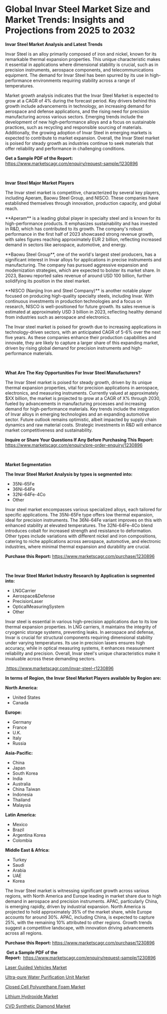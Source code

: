 <p><h1>Global Invar Steel Market Size and Market Trends: Insights and Projections from 2025 to 2032</h1></p><p><strong>Invar Steel Market Analysis and Latest Trends</strong></p>
<p><p>Invar Steel is an alloy primarily composed of iron and nickel, known for its remarkable thermal expansion properties. This unique characteristic makes it essential in applications where dimensional stability is crucial, such as in precision instruments, aerospace components, and telecommunications equipment. The demand for Invar Steel has been spurred by its use in high-performance environments requiring stability across a range of temperatures.</p><p>Market growth analysis indicates that the Invar Steel Market is expected to grow at a CAGR of 4% during the forecast period. Key drivers behind this growth include advancements in technology, an increasing demand for aerospace and defense applications, and the rising need for precision manufacturing across various sectors. Emerging trends include the development of new high-performance alloys and a focus on sustainable practices, such as recycling and responsible sourcing of materials. Additionally, the growing adoption of Invar Steel in emerging markets is expected to contribute to market expansion. Overall, the Invar Steel market is poised for steady growth as industries continue to seek materials that offer reliability and performance in challenging conditions.</p></p>
<p><strong>Get a Sample PDF of the Report:&nbsp;</strong> <a href="https://www.marketscagr.com/enquiry/request-sample/1230896?utm_campaign=2265&utm_medium=2&utm_source=Github&utm_content=ia&utm_term=30012025&utm_id=invar-steel">https://www.marketscagr.com/enquiry/request-sample/1230896</a></p>
<p>&nbsp;</p>
<p><strong>Invar Steel Major Market Players</strong></p>
<p><p>The Invar steel market is competitive, characterized by several key players, including Aperam, Baowu Steel Group, and NISCO. These companies have established themselves through innovation, production capacity, and global reach.</p><p>**Aperam** is a leading global player in specialty steel and is known for its high-performance products. It emphasizes sustainability and has invested in R&D, which has contributed to its growth. The company's robust performance in the first half of 2023 showcased strong revenue growth, with sales figures reaching approximately EUR 2 billion, reflecting increased demand in sectors like aerospace, automotive, and energy.</p><p>**Baowu Steel Group**, one of the world's largest steel producers, has a significant interest in Invar alloys for applications in precise instruments and manufacturing. The company has pursued aggressive expansion and modernization strategies, which are expected to bolster its market share. In 2023, Baowu reported sales revenue of around USD 100 billion, further solidifying its position in the steel market.</p><p>**NISCO (Nanjing Iron and Steel Company)** is another notable player focused on producing high-quality specialty steels, including Invar. With continuous investments in production technologies and a focus on research, NISCO is well-positioned for future growth. Its sales revenue is estimated at approximately USD 3 billion in 2023, reflecting healthy demand from industries such as aerospace and electronics.</p><p>The Invar steel market is poised for growth due to increasing applications in technology-driven sectors, with an anticipated CAGR of 5-6% over the next five years. As these companies enhance their production capabilities and innovate, they are likely to capture a larger share of this expanding market, driven by rising global demand for precision instruments and high-performance materials.</p></p>
<p>&nbsp;</p>
<p><strong>What Are The Key Opportunities For Invar Steel Manufacturers?</strong></p>
<p><p>The Invar Steel market is poised for steady growth, driven by its unique thermal expansion properties, vital for precision applications in aerospace, electronics, and measuring instruments. Currently valued at approximately $XX billion, the market is projected to grow at a CAGR of X% through 2030, fueled by advancements in manufacturing processes and increasing demand for high-performance materials. Key trends include the integration of Invar alloys in emerging technologies and an expanding automotive sector. Future outlook remains optimistic, albeit impacted by supply chain dynamics and raw material costs. Strategic investments in R&D will enhance market competitiveness and sustainability.</p></p>
<p><strong>Inquire or Share Your Questions If Any Before Purchasing This Report:</strong> <a href="https://www.marketscagr.com/enquiry/pre-order-enquiry/1230896?utm_campaign=2265&utm_medium=2&utm_source=Github&utm_content=ia&utm_term=30012025&utm_id=invar-steel">https://www.marketscagr.com/enquiry/pre-order-enquiry/1230896</a></p>
<p>&nbsp;</p>
<p><strong>Market Segmentation</strong></p>
<p><strong>The Invar Steel Market Analysis by types is segmented into:</strong></p>
<p><ul><li>35Ni-65Fe</li><li>36Ni-64Fe</li><li>32Ni-64Fe-4Co</li><li>Other</li></ul></p>
<p><p>Invar steel market encompasses various specialized alloys, each tailored for specific applications. The 35Ni-65Fe type offers low thermal expansion, ideal for precision instruments. The 36Ni-64Fe variant improves on this with enhanced stability at elevated temperatures. The 32Ni-64Fe-4Co blend introduces cobalt for increased strength and resistance to deformation. Other types include variations with different nickel and iron compositions, catering to niche applications across aerospace, automotive, and electronic industries, where minimal thermal expansion and durability are crucial.</p></p>
<p><strong>Purchase this Report:&nbsp;</strong><a href="https://www.marketscagr.com/purchase/1230896?utm_campaign=2265&utm_medium=2&utm_source=Github&utm_content=ia&utm_term=30012025&utm_id=invar-steel">https://www.marketscagr.com/purchase/1230896</a></p>
<p>&nbsp;</p>
<p><strong>The Invar Steel Market Industry Research by Application is segmented into:</strong></p>
<p><ul><li>LNGCarrier</li><li>Aerospace&Defense</li><li>PrecisionLaser</li><li>OpticalMeasuringSystem</li><li>Other</li></ul></p>
<p><p>Invar steel is essential in various high-precision applications due to its low thermal expansion properties. In LNG carriers, it maintains the integrity of cryogenic storage systems, preventing leaks. In aerospace and defense, Invar is crucial for structural components requiring dimensional stability under varying temperatures. Its use in precision lasers ensures high accuracy, while in optical measuring systems, it enhances measurement reliability and precision. Overall, Invar steel's unique characteristics make it invaluable across these demanding sectors.</p></p>
<p><a href="https://www.marketscagr.com/invar-steel-r1230896?utm_campaign=2265&utm_medium=2&utm_source=Github&utm_content=ia&utm_term=30012025&utm_id=invar-steel">&nbsp;https://www.marketscagr.com/invar-steel-r1230896</a></p>
<p><strong>In terms of Region, the Invar Steel Market Players available by Region are:</strong></p>
<p>
    <p> <strong> North America: </strong>
        <ul>
            <li>United States</li>
            <li>Canada</li>
        </ul>
        </p> 
    <p> <strong> Europe: </strong>
        <ul>
            <li>Germany</li>
            <li>France</li>
            <li>U.K.</li>
            <li>Italy</li>
            <li>Russia</li>
        </ul>
        </p> 
    <p> <strong> Asia-Pacific: </strong>
        <ul>
            <li>China</li>
            <li>Japan</li>
            <li>South Korea</li>
            <li>India</li>
            <li>Australia</li>
            <li>China Taiwan</li>
            <li>Indonesia</li>
            <li>Thailand</li>
            <li>Malaysia</li>
        </ul>
        </p> 
    <p> <strong> Latin America: </strong>
        <ul>
            <li>Mexico</li>
            <li>Brazil</li>
            <li>Argentina Korea</li>
            <li>Colombia</li>
        </ul>
        </p> 
    <p> <strong> Middle East & Africa: </strong>
        <ul>
            <li>Turkey</li>
            <li>Saudi</li>
            <li>Arabia</li>
            <li>UAE</li>
            <li>Korea</li>
        </ul>
    </p>
    </p>
<p><p>The Invar Steel market is witnessing significant growth across various regions, with North America and Europe leading in market share due to high demand in aerospace and precision instruments. APAC, particularly China, is emerging rapidly, driven by industrial expansion. North America is projected to hold approximately 35% of the market share, while Europe accounts for around 30%. APAC, including China, is expected to capture 25%, with the remaining 10% attributed to other regions. Growth trends suggest a competitive landscape, with innovation driving advancements across all regions.</p></p>
<p><strong>Purchase this Report: </strong><a href="https://www.marketscagr.com/purchase/1230896?utm_campaign=2265&utm_medium=2&utm_source=Github&utm_content=ia&utm_term=30012025&utm_id=invar-steel">https://www.marketscagr.com/purchase/1230896</a></p>
<p>&nbsp;<strong>Get a Sample PDF of the Report:&nbsp;&nbsp;</strong><a href="https://www.marketscagr.com/enquiry/request-sample/1230896?utm_campaign=2265&utm_medium=2&utm_source=Github&utm_content=ia&utm_term=30012025&utm_id=invar-steel">https://www.marketscagr.com/enquiry/request-sample/1230896</a></p>
<p><strong></strong></p>
<p><p><a href="https://www.linkedin.com/pulse/laser-guided-vehicles-market-evolution-key-trends-regional-dynamics-i3umc?utm_campaign=2265&utm_medium=2&utm_source=Github&utm_content=ia&utm_term=30012025&utm_id=invar-steel">Laser Guided Vehicles Market</a></p><p><a href="https://www.linkedin.com/pulse/projected-revenue-market-growth-ultra-pure-water-purification-vtmre?utm_campaign=2265&utm_medium=2&utm_source=Github&utm_content=ia&utm_term=30012025&utm_id=invar-steel">Ultra-pure Water Purification Unit Market</a></p><p><a href="https://github.com/miottaredlin79/Market-Research-Report-List-1/blob/main/closed-cell-polyurethane-foam-market.md?utm_campaign=2265&utm_medium=2&utm_source=Github&utm_content=ia&utm_term=30012025&utm_id=invar-steel">Closed Cell Polyurethane Foam Market</a></p><p><a href="https://github.com/eusoffyhanty/Market-Research-Report-List-1/blob/main/lithium-hydroxide-market.md?utm_campaign=2265&utm_medium=2&utm_source=Github&utm_content=ia&utm_term=30012025&utm_id=invar-steel">Lithium Hydroxide Market</a></p><p><a href="https://www.linkedin.com/pulse/comprehensive-cvd-synthetic-diamond-market-size-report-2025-p2uhe?utm_campaign=2265&utm_medium=2&utm_source=Github&utm_content=ia&utm_term=30012025&utm_id=invar-steel">CVD Synthetic Diamond Market</a></p></p>